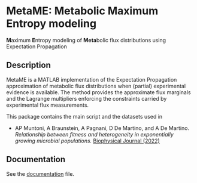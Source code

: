 # MetaME: Metabolic Maximum Entropy modeling 
**M**aximum **E**ntropy modeling of **Meta**bolic flux distributions using Expectation Propagation

## Description

MetaME is a MATLAB implementation of the Expectation Propagation approximation of metabolic flux distributions when (partial) experimental evidence is available. 
The method provides the approximate flux marginals and the Lagrange multipliers enforcing the constraints carried by experimental flux measurements.

This package contains the main script and the datasets used in 
+ AP Muntoni, A Braunstein, A Pagnani, D De Martino, and A De Martino. *Relationship between fitness and heterogeneity in exponentially growing microbial populations.* [Biophysical Journal (2022)](https://doi.org/10.1016/j.bpj.2022.04.012)

## Documentation
See the [documentation](https://github.com/anna-pa-m/MetaME/blob/main/docs/documentation.md) file.
